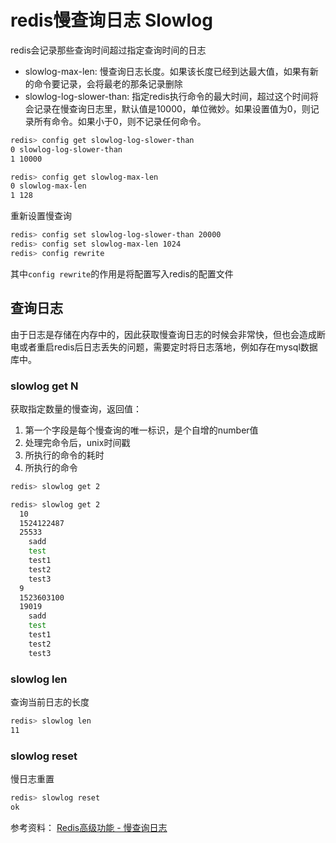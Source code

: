 # redis慢查询日志 Slowlog
redis会记录那些查询时间超过指定查询时间的日志

* slowlog-max-len: 慢查询日志长度。如果该长度已经到达最大值，如果有新的命令要记录，会将最老的那条记录删除
* slowlog-log-slower-than: 指定redis执行命令的最大时间，超过这个时间将会记录在慢查询日志里，默认值是10000，单位微妙。如果设置值为0，则记录所有命令。如果小于0，则不记录任何命令。

```bash
redis> config get slowlog-log-slower-than
0 slowlog-log-slower-than
1 10000

redis> config get slowlog-max-len
0 slowlog-max-len
1 128
```

重新设置慢查询
```bash
redis> config set slowlog-log-slower-than 20000
redis> config set slowlog-max-len 1024
redis> config rewrite
```
其中`config rewrite`的作用是将配置写入redis的配置文件

## 查询日志
由于日志是存储在内存中的，因此获取慢查询日志的时候会非常快，但也会造成断电或者重启redis后日志丢失的问题，需要定时将日志落地，例如存在mysql数据库中。

### slowlog get N
获取指定数量的慢查询，返回值：
1. 第一个字段是每个慢查询的唯一标识，是个自增的number值
1. 处理完命令后，unix时间戳
1. 所执行的命令的耗时
1. 所执行的命令
```bash
redis> slowlog get 2

redis> slowlog get 2
  10
  1524122487
  25533
    sadd
    test
    test1
    test2
    test3
  9
  1523603100
  19019
    sadd
    test
    test1
    test2
    test3
```

### slowlog len
查询当前日志的长度
```bash
redis> slowlog len
11
```

### slowlog reset
慢日志重置
```bash
redis> slowlog reset
ok
```

参考资料：
[Redis高级功能 - 慢查询日志](https://segmentfault.com/a/1190000009915519)